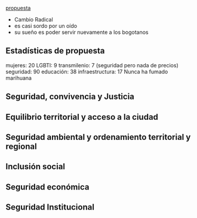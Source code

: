 [propuesta](vargas.pdf)
- Cambio Radical
- es casi sordo por un oído
- su sueño es poder servir nuevamente a los bogotanos
## Estadísticas de propuesta
mujeres: 20
LGBTI:  9
transmilenio: 7 (seguridad pero nada de precios)
seguridad: 90
educación: 38
infraestructura: 17
Nunca ha fumado marihuana
## Seguridad, convivencia y Justicia
## Equilibrio territorial y acceso a la ciudad
## Seguridad ambiental y ordenamiento territorial y regional
## Inclusión social
## Seguridad económica
## Seguridad Institucional
